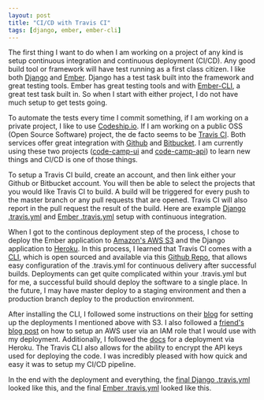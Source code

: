 ```yaml
---
layout: post
title: "CI/CD with Travis CI"
tags: [django, ember, ember-cli]
---
```


The first thing I want to do when I am working on a project of any kind is
setup continuous integration and continuous deployment (CI/CD). Any good build tool or
framework will have test running as a first class citizen. I like both [Django]
and [Ember].  Django has a test task built into the framework and great testing
tools. Ember has great testing tools and with [Ember-CLI], a great test task
built in. So when I start with either project, I do not have much setup to get
tests going.

To automate the tests every time I commit something, if I am working on a
private project, I like to use [Codeship.io]. If I am working on a public OSS
(Open Source Software) project, the de facto seems to be [Travis CI]. Both
services offer great integration with [Github] and [Bitbucket]. I am currently
using these two projects ([code-camp-ui] and [code-camp-api]) to learn new
things and CI/CD is one of those things.

To setup a Travis CI build, create an account, and then link either your Github
or Bitbucket account. You will then be able to select the projects that you
would like Travis CI to build. A build will be triggered for every push to the
master branch or any pull requests that are opened. Travis CI will also report
in the pull request the result of the build. Here are example [Django
.travis.yml] and [Ember .travis.yml] setup with continuous integration.

When I got to the continous deployment step of the process, I chose to deploy
the Ember application to [Amazon's AWS S3] and the Django application to
[Heroku]. In this process, I learned that Travis CI comes with a [CLI], which
is open sourced and available via this [Github Repo], that allows easy
configuration of the .travis.yml for continuous delivery after successful
builds. Deployments can get quite complicated within your .travis.yml but for
me, a successful build should deploy the software to a single place. In the
future, I may have master deploy to a staging environment and then a production
branch deploy to the production environment.

After installing the CLI, I followed some instructions on their [blog] for
setting up the deployments I mentioned above with S3. I also followed a
[friend's blog post] on how to setup an AWS user via an IAM role that I would
use with my deployment. Additionally, I followed the [docs] for a deployment
via Heroku. The Travis CLI also allows for the ability to encrypt the API keys
used for deploying the code. I was incredibly pleased with how quick and easy
it was to setup my CI/CD pipeline.

In the end with the deployment and everything, the [final Django .travis.yml]
looked like this, and the final [Ember .travis.yml] looked like this.

[Amazon's AWS S3]: https://aws.amazon.com/
[blog]: http://docs.travis-ci.com/user/deployment/s3/
[CLI]: http://blog.travis-ci.com/2013-01-14-new-client/
[code-camp-api]: https://github.com/williamsbdev/code-camp-api
[code-camp-ui]: https://github.com/williamsbdev/code-camp-ui
[Codeship.io]: https://codeship.io
[Django]: https://www.djangoproject.com/
[Django .travis.yml]: https://github.com/williamsbdev/code-camp-api/commit/3697b1e610a6566cfb0d4ae0da85dc97c56c8bc3
[docs]: http://docs.travis-ci.com/user/deployment/heroku/
[Ember]: http://emberjs.com
[Ember .travis.yml]: https://github.com/williamsbdev/code-camp-ui/commit/5e159fac265e38f7c3a2ed20c4ea0e33eb5158ef#diff-354f30a63fb0907d4ad57269548329e3
[Ember-CLI]: http://www.ember-cli.com
[final Django .travis.yml]: https://github.com/williamsbdev/code-camp-api/blob/c1d70d4fd5bd55a6854193cf9cbe49a8a4971682/.travis.yml
[final Ember .travis.yml]: https://github.com/williamsbdev/code-camp-ui/blob/bc0773afcc109d3b1a5d4332c491ba0c6fae8575/.travis.yml
[friend's blog post]: http://tayhobbs.com/ember/2015/04/15/deploying-an-ember-cli-app/
[Github]: https://github.com
[Github Repo]: https://github.com/travis-ci/travis.rb#readme
[Heroku]: https://www.heroku.com
[Bitbucket]: https://bitbucket.org
[Travis CI]: https://travis-ci.org
